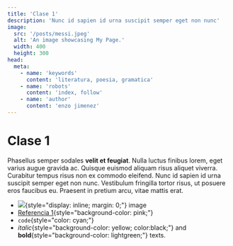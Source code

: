 ```yaml
---
title: 'Clase 1'
description: 'Nunc id sapien id urna suscipit semper eget non nunc'
image:
  src: '/posts/messi.jpeg'
  alt: 'An image showcasing My Page.'
  width: 400
  height: 300
head:
  meta:
    - name: 'keywords'
      content: 'literatura, poesia, gramatica'
    - name: 'robots'
      content: 'index, follow'
    - name: 'author'
      content: 'enzo jimenez'
---
```

# Clase 1

Phasellus semper sodales **velit et feugiat**. Nulla luctus finibus lorem, eget varius augue gravida ac. Quisque euismod aliquam risus aliquet viverra. Curabitur tempus risus non ex commodo eleifend. Nunc id sapien id urna suscipit semper eget non nunc. Vestibulum fringilla tortor risus, ut posuere eros faucibus eu. Praesent in pretium arcu, vitae mattis erat.

- ![](/favicon.ico){style="display: inline; margin: 0;"} image
- [Referencia 1](/referencias/referencia1){style="background-color: pink;"}
- `code`{style="color: cyan;"}
- _italic_{style="background-color: yellow; color:black;"} and **bold**{style="background-color: lightgreen;"} texts.
